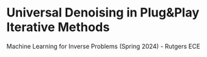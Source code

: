 # Universal Denoising in Plug&Play Iterative Methods
Machine Learning for Inverse Problems (Spring 2024) - Rutgers ECE
